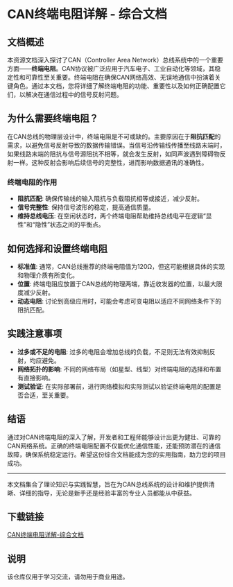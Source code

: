 # CAN终端电阻详解 - 综合文档

## 文档概述

本资源文档深入探讨了CAN（Controller Area Network）总线系统中的一个重要方面——**终端电阻**。CAN协议被广泛应用于汽车电子、工业自动化等领域，其稳定性和可靠性至关重要。终端电阻在确保CAN网络高效、无误地通信中扮演着关键角色。通过本文档，您将详细了解终端电阻的功能、重要性以及如何正确配置它们，以解决在通信过程中的信号反射问题。

## 为什么需要终端电阻？

在CAN总线的物理层设计中，终端电阻是不可或缺的。主要原因在于**阻抗匹配**的需求，以避免信号反射导致的数据传输错误。当信号沿传输线传播至线路末端时，如果线路末端的阻抗与信号源阻抗不相等，就会发生反射，如同声波遇到障碍物反射一样。这种反射会影响后续信号的完整性，进而影响数据通讯的准确性。

### 终端电阻的作用

- **阻抗匹配**: 确保传输线的输入阻抗与负载阻抗相等或接近，减少反射。
- **信号完整性**: 保持信号波形的稳定，提高通信质量。
- **维持总线电压**: 在空闲状态时，两个终端电阻帮助维持总线电平在逻辑“显性”和“隐性”状态之间的平衡点。

## 如何选择和设置终端电阻

- **标准值**: 通常，CAN总线推荐的终端电阻值为120Ω，但这可能根据具体的实现和物理介质有所变化。
- **位置**: 终端电阻应放置于CAN总线的物理两端，靠近收发器的位置，以最大限度减少反射。
- **动态电阻**: 讨论到高级应用时，可能会考虑可变电阻以适应不同网络条件下的阻抗匹配。

## 实践注意事项

- **过多或不足的电阻**: 过多的电阻会增加总线的负载，不足则无法有效抑制反射，均应避免。
- **网络拓扑的影响**: 不同的网络布局（如星型、线型）对终端电阻的选择和布置有直接影响。
- **测试验证**: 在实际部署前，进行网络模拟和实际测试以验证终端电阻的配置是否合适，至关重要。

## 结语

通过对CAN终端电阻的深入了解，开发者和工程师能够设计出更为健壮、可靠的CAN网络系统。正确的终端电阻配置不仅能优化通信性能，还能预防潜在的通信故障，确保系统稳定运行。希望这份综合文档能成为您的实用指南，助力您的项目成功。

---

本文档集合了理论知识与实践智慧，旨在为CAN总线系统的设计和维护提供清晰、详细的指导，无论是新手还是经验丰富的专业人员都能从中获益。

## 下载链接
[CAN终端电阻详解-综合文档](https://pan.quark.cn/s/6205a002c9e0)

## 说明

该仓库仅用于学习交流，请勿用于商业用途。
